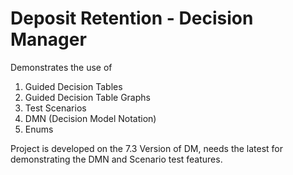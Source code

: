 Deposit Retention - Decision Manager
====================================

Demonstrates the use of 

1) Guided Decision Tables
2) Guided Decision Table Graphs
3) Test Scenarios
4) DMN (Decision Model Notation)
5) Enums

Project is developed on the 7.3 Version of DM, needs the latest for demonstrating the DMN and Scenario test features.

